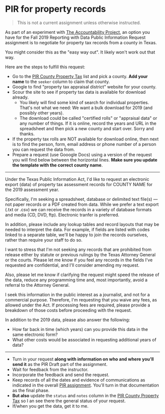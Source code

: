 # PIR for property records

> This is not a current assignment unless otherwise instructed.

As part of an experiment with [The Accountability Project](https://www.publicaccountability.org/), an option you have for the Fall 2019 Reporting with Data Public Information Request assignment is to negotiate for property tax records from a county in Texas.

You might consider this as the "easy way out". It likely won't work out that way.

Here are the steps to fulfill this request:

- Go to the [PIR County Property Tax](https://docs.google.com/spreadsheets/d/1hGayQZSNBAiasGsuor4c3ZWq_8vM37AZbSJ1iMSKHPA/edit#gid=1509171299) list and pick a county. **Add your name** to the `seeker` column to claim that county.
- Google to find "property tax appraisal district" website for your county.
- Scour the site to see if property tax data is available for download already.
  - You likely will find some kind of search for individual properties. That's not what we need: We want a bulk download for 2019 (and possibly other years).
  - The download could be called "certified rolls" or "appraisal data" or any number of things. If it is online, record the years and URL in the spreadsheet and then pick a new county and start over. Sorry and thanks.
- If the property tax rolls are NOT available for download online, then next is to find the person, form, email address or phone number of a person you can request the data from.
- Prepare a request (use Gooogle Docs) using a version of the request you will find below between the horizontal lines. **Make sure you update the template with the correct county name**.

---

Under the Texas Public Information Act, I'd like to request an electronic export (data) of property tax assessment records for COUNTY NAME for the 2019 assessment year.

Specifically, I'm seeking a spreadsheet, database or delimited text file(s) — not paper records or a PDF created from data. While we prefer a text export (.txt or .csv) we can receive the records in a variety of database formats and media (CD, DVD, ftp). Electronic tranfer is preferred.

In addition, please include any lookup tables and record layouts that may be needed to interpret the data. For example, if fields are listed with codes linked to a separate table, we'll be happy to join the records ourselves, rather than require your staff to do so.

I want to stress that I'm not seeking any records that are prohibited from release either by statute or previous rulings by the Texas Attorney General or the courts. Please let me know if you feel any records in the fields I've requested are confidential, and I'll consider amending my request.

Also, please let me know if clarifying the request might speed the release of the data, reduce any programming time and, most importantly, avoid a referral to the Attorney General.

I seek this information in the public interest as a journalist, and not for a commercial purpose. Therefore, I'm requesting that you waive any fees, as allowed under the Act. If processing fees are required, please provide a breakdown of those costs before proceeding with the request.

In addition to the 2019 data, please also answer the following:

- How far back in time (which years) can you provide this data in the same electronic form?
- What other costs would be associated in requesting additional years of data?

---

- Turn in your request **along with information on who and where you'll send it** as the PIR Draft part of the assignment.
- Wait for feedback from the instructor.
- Incorporate the feedback and send the request.
- Keep records of all the dates and evidence of communications as indicated in the overall [PIR assignment](README.md). You'll turn in that documentation as the final phase.
- **But also**  update the `status` and `notes` column in the [PIR County Property Tax](https://docs.google.com/spreadsheets/d/1hGayQZSNBAiasGsuor4c3ZWq_8vM37AZbSJ1iMSKHPA/edit#gid=1509171299) so I an see there the general status of your request.
- If/when you get the data, get it to me.
